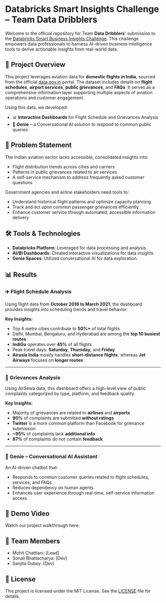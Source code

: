 # Databricks Smart Insights Challenge – Team Data Dribblers

Welcome to the official repository for Team **Data Dribblers**' submission to the [Databricks Smart Business Insights Challenge](https://www.databricks.com/blog/announcing-apj-databricks-smart-business-insights-challenge-empowering-data-driven-decision). This challenge empowers data professionals to harness AI-driven business intelligence tools to derive actionable insights from real-world data.

## 🚀 Project Overview

This project leverages aviation data for **domestic flights in India**, sourced from the official [data.gov.in](https://www.data.gov.in/) portal. The dataset includes details on **flight schedules**, **airport services**, **public grievances**, and **FAQs**. It serves as a comprehensive information layer supporting multiple aspects of aviation operations and customer engagement.

Using this data, we developed:
- 📊 **Interactive Dashboards** for Flight Schedule and Grievances Analysis
- 🤖 **Genie** – a Conversational AI solution to respond to common public queries

## 🧠 Problem Statement

The Indian aviation sector lacks accessible, consolidated insights into:
- Flight distribution trends across cities and carriers
- Patterns in public grievances related to air services
- A self-service mechanism to address frequently asked customer questions

Government agencies and airline stakeholders need tools to:
- Understand historical flight patterns and optimize capacity planning
- Track and act upon common passenger grievances efficiently
- Enhance customer service through automated, accessible information delivery

## 🛠️ Tools & Technologies

* **Databricks Platform**: Leveraged for data processing and analysis.
* **AI/BI Dashboards**: Created interactive visualizations for data insights.
* **Genie Spaces**: Utilized conversational AI for data exploration.

## 📊 Results

### ✈️ Flight Schedule Analysis
Using flight data from **October 2018 to March 2021**, the dashboard provides insights into scheduling trends and travel behavior.

**Key Insights:**
- Top 6 metro cities contribute to **50%+** of total flights
- Delhi, Mumbai, Bengaluru, and Hyderabad are among the **top 10 busiest routes**
- **IndiGo** operates over **45%** of all flights
- Peak travel days: **Saturday**, **Thursday**, and **Friday**
- **Airasia India** mostly handles **short-distance flights**, whereas **Jet Airways** focuses on **longer routes**

---

### 📢 Grievances Analysis
Using AirSewa data, this dashboard offers a high-level view of public complaints categorized by type, platform, and feedback quality.

**Key Insights:**
- Majority of grievances are related to **airlines** and **airports**
- **90%** of complaints are submitted **without ratings**
- **Twitter** is a more common platform than Facebook for grievance submission
- **~95%** of complaints lack **additional info**
- **87%** of complaints do not contain **feedback**

---

### 🤖 Genie – Conversational AI Assistant
An AI-driven chatbot that:
- Responds to common customer queries related to flight schedules, services, and FAQs
- Reduces dependency on human agents
- Enhances user experience through real-time, self-service information access


## 🎥 Demo Video

Watch our project walkthrough here: 

## 👥 Team Members

* Mohit Chattlani: \[Lead]
* Sonali Bhattacharya: \[Dev]
* Sanjita Dubey: \[Dev]

## 📄 License

This project is licensed under the MIT License. See the [LICENSE](LICENSE) file for details.

